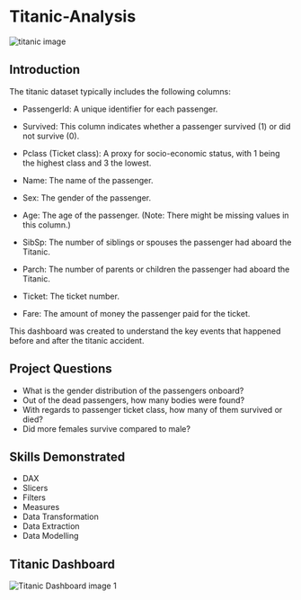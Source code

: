 # Titanic-Analysis
![titanic image](https://github.com/MsteeDataAnalysis/Titanic-Analysis/assets/166234578/5e7b16a0-ade7-4957-8645-7667b5d10f6f)
## Introduction

The titanic dataset typically includes the following columns:

- PassengerId: A unique identifier for each passenger.

- Survived: This column indicates whether a passenger survived (1) or did not survive (0).

- Pclass (Ticket class): A proxy for socio-economic status, with 1 being the highest class and 3 the lowest.

- Name: The name of the passenger.

- Sex: The gender of the passenger.

- Age: The age of the passenger. (Note: There might be missing values in this column.)

- SibSp: The number of siblings or spouses the passenger had aboard the Titanic.

- Parch: The number of parents or children the passenger had aboard the Titanic.

- Ticket: The ticket number.

- Fare: The amount of money the passenger paid for the ticket.

This dashboard was created to understand the key events that happened before and after the titanic accident.
## Project Questions

- What is the gender distribution of the passengers onboard?
- Out of the dead passengers, how many bodies were found?
- With regards to passenger ticket class, how many of them survived or died?
- Did more females survive compared to male?
## Skills Demonstrated
- DAX
- Slicers
- Filters
- Measures
- Data Transformation
- Data Extraction
- Data Modelling

## Titanic Dashboard
![Titanic Dashboard image 1](https://github.com/MsteeDataAnalysis/Titanic-Analysis/assets/166234578/cefff332-cbe7-428e-a95c-cb4fdcb791c1)


